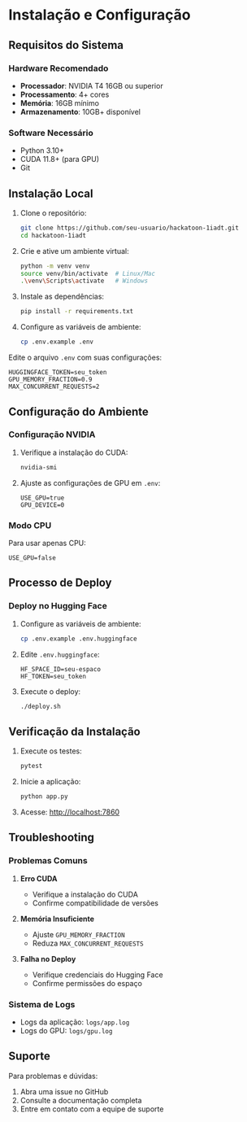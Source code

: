 # Instalação e Configuração

## Requisitos do Sistema

### Hardware Recomendado

- **Processador**: NVIDIA T4 16GB ou superior
- **Processamento**: 4+ cores
- **Memória**: 16GB mínimo
- **Armazenamento**: 10GB+ disponível

### Software Necessário

- Python 3.10+
- CUDA 11.8+ (para GPU)
- Git

## Instalação Local

1. Clone o repositório:

   ```bash
   git clone https://github.com/seu-usuario/hackatoon-1iadt.git
   cd hackatoon-1iadt
   ```

2. Crie e ative um ambiente virtual:

   ```bash
   python -m venv venv
   source venv/bin/activate  # Linux/Mac
   .\venv\Scripts\activate   # Windows
   ```

3. Instale as dependências:

   ```bash
   pip install -r requirements.txt
   ```

4. Configure as variáveis de ambiente:

   ```bash
   cp .env.example .env
   ```

Edite o arquivo `.env` com suas configurações:

```plaintext
HUGGINGFACE_TOKEN=seu_token
GPU_MEMORY_FRACTION=0.9
MAX_CONCURRENT_REQUESTS=2
```

## Configuração do Ambiente

### Configuração NVIDIA

1. Verifique a instalação do CUDA:

   ```bash
   nvidia-smi
   ```

2. Ajuste as configurações de GPU em `.env`:

   ```plaintext
   USE_GPU=true
   GPU_DEVICE=0
   ```

### Modo CPU

Para usar apenas CPU:

```plaintext
USE_GPU=false
```

## Processo de Deploy

### Deploy no Hugging Face

1. Configure as variáveis de ambiente:

   ```bash
   cp .env.example .env.huggingface
   ```

2. Edite `.env.huggingface`:

   ```plaintext
   HF_SPACE_ID=seu-espaco
   HF_TOKEN=seu_token
   ```

3. Execute o deploy:

   ```bash
   ./deploy.sh
   ```

## Verificação da Instalação

1. Execute os testes:

   ```bash
   pytest
   ```

2. Inicie a aplicação:

   ```bash
   python app.py
   ```

3. Acesse: <http://localhost:7860>

## Troubleshooting

### Problemas Comuns

1. **Erro CUDA**
   - Verifique a instalação do CUDA
   - Confirme compatibilidade de versões

2. **Memória Insuficiente**
   - Ajuste `GPU_MEMORY_FRACTION`
   - Reduza `MAX_CONCURRENT_REQUESTS`

3. **Falha no Deploy**
   - Verifique credenciais do Hugging Face
   - Confirme permissões do espaço

### Sistema de Logs

- Logs da aplicação: `logs/app.log`
- Logs do GPU: `logs/gpu.log`

## Suporte

Para problemas e dúvidas:

1. Abra uma issue no GitHub
2. Consulte a documentação completa
3. Entre em contato com a equipe de suporte
